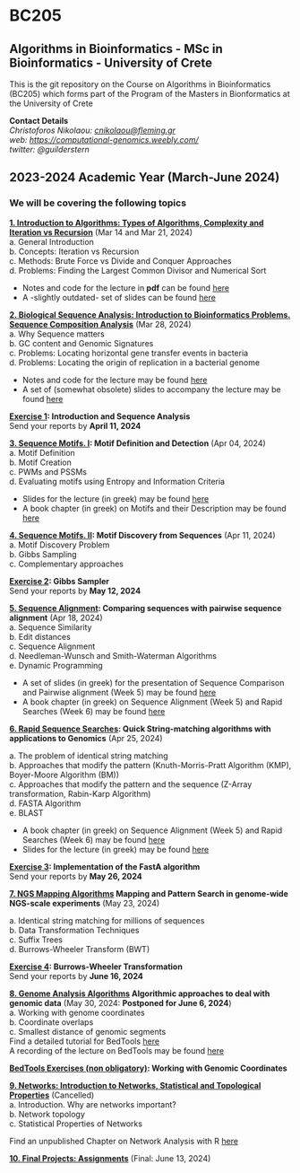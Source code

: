 # BC205

## Algorithms in Bioinformatics - MSc in Bioinformatics - University of Crete

This is the git repository on the Course on Algorithms in Bioinformatics (BC205) which forms part of the Program of the Masters in Bionformatics at the University of Crete

**Contact Details**  
*Christoforos Nikolaou: cnikolaou@fleming.gr*  
*web: https://computational-genomics.weebly.com/*  
*twitter: @guilderstern*

## 2023-2024 Academic Year (March-June 2024)

### We will be covering the following topics

__[1. Introduction to Algorithms: Types of Algorithms, Complexity and Iteration vs Recursion](https://nbviewer.org/github/christoforos-nikolaou/BC205/blob/master/Chapter_01_Introduction.html)__  (Mar 14 and Mar 21, 2024)  
a. General Introduction  
b. Concepts: Iteration vs Recursion  
c. Methods: Brute Force vs Divide and Conquer Approaches  
d. Problems: Finding the Largest Common Divisor and Numerical Sort

* Notes and code for the lecture in __pdf__ can be found [here](Chapter_01_Introduction.pdf)
* A -slightly outdated- set of slides can be found [here](https://github.com/christoforos-nikolaou/BC205/blob/master/BC205_Introduction_beamer.pdf)

__[2. Biological Sequence Analysis: Introduction to Bioinformatics Problems. Sequence Composition Analysis](https://nbviewer.jupyter.org/github/christoforos-nikolaou/BC205/blob/master/Chapter_02_Sequence_Analysis.html)__  (Mar 28, 2024)  
a. Why Sequence matters  
b. GC content and Genomic Signatures  
c. Problems: Locating horizontal gene transfer events in bacteria  
d. Problems: Locating the origin of replication in a bacterial genome

* Notes and code for the lecture may be found [here](Chapter_02_Sequence_Analysis.pdf)
* A set of (somewhat obsolete) slides to accompany the lecture may be found [here](BC205_SeqAnalysis_beamer.pdf)

__[Exercise 1](https://github.com/christoforos-nikolaou/BC205/blob/master/Exercise_1.md): Introduction and Sequence Analysis__  
Send your reports by __April 11, 2024__

**[3. Sequence Motifs. Ι](https://sites.google.com/site/uoccomputationalbiology/lectures/03-searching-and-discovering-motifs): Motif Definition and Detection** (Apr 04, 2024)  
a. Motif Definition  
b. Motif Creation  
c. PWMs and PSSMs  
d. Evaluating motifs using Entropy and Information Criteria

* Slides for the lecture (in greek) may be found [here](https://www.google.com/url?q=https%3A%2F%2Fwww.dropbox.com%2Fs%2Fwjs5bcf6vdrn0np%2Fcb_2016_lecture_03_motifs.pdf&sa=D&sntz=1&usg=AFQjCNEkOMAe5b213ffV8k3GniGQvI-8tA)
* A book chapter (in greek) on Motifs and their Description may be found [here](https://repository.kallipos.gr/bitstream/11419/1581/1/Chapter03_seqmotifs_R.pdf)

__[4. Sequence Motifs. ΙI](https://nbviewer.jupyter.org/github/christoforos-nikolaou/BC205/blob/master/Chapter_04_Motif_Discovery.html): Motif Discovery from Sequences__ (Apr 11, 2024)  
a. Motif Discovery Problem  
b. Gibbs Sampling  
c. Complementary approaches

__[Exercise 2](https://github.com/christoforos-nikolaou/BC205/blob/master/Exercise_4.md): Gibbs Sampler__  
Send your reports by __Μay 12, 2024__

__[5. Sequence Alignment](https://nbviewer.jupyter.org/github/christoforos-nikolaou/BC205/blob/master/Chapter_05_Sequence_Comparison.html):  Comparing sequences with pairwise sequence alignment__  (Apr 18, 2024)  
a. Sequence Similarity  
b. Edit distances  
c. Sequence Alignment  
d. Needleman-Wunsch and Smith-Waterman Algorithms  
e. Dynamic Programming

* A set of slides (in greek) for the presentation of Sequence Comparison and Pairwise alignment (Week 5) may be found [here](https://www.dropbox.com/s/yq9dejphos9x47e/cb_2016_lecture_04_seqcomparison.pdf?dl=0)
* A book chapter (in greek) on Sequence Alignment (Week 5) and Rapid Searches (Week 6) may be found [here](https://repository.kallipos.gr/bitstream/11419/1582/1/Chapter04_seqalignment_R.pdf)

__[6. Rapid Sequence Searches](https://nbviewer.jupyter.org/github/christoforos-nikolaou/BC205/blob/master/Chapter_06_Rapid_Searches.html):  Quick String-matching algorithms with applications to Genomics__  (Apr 25, 2024)

a. The problem of identical string matching  
b. Approaches that modify the pattern (Knuth-Morris-Pratt Algorithm (KMP), Boyer-Moore Algorithm (BM))  
c. Approaches that modify the pattern and the sequence (Z-Array transformation, Rabin-Karp Algorithm)  
d. FASTA Algorithm  
e. BLAST

* A book chapter (in greek) on Sequence Alignment (Week 5) and Rapid Searches (Week 6) may be found [here](https://repository.kallipos.gr/bitstream/11419/1582/1/Chapter04_seqalignment_R.pdf)
* Slides for the lecture (in greek) may be found [here](https://github.com/christoforos-nikolaou/BC205/blob/master/BC205_RapidSearches_beamer.pdf)

__[Exercise 3](https://github.com/christoforos-nikolaou/BC205/blob/master/Exercise_FASTA.md): Implementation of the FastA algorithm__  
Send your reports by __May 26, 2024__

__[7. NGS Mapping Algorithms](https://github.com/christoforos-nikolaou/BC205/blob/master/BC205_NGSMapping_beamer.pdf) Mapping and Pattern Search in genome-wide NGS-scale experiments__ (May 23, 2024)

a. Identical string matching for millions of sequences  
b. Data Transformation Techniques  
c. Suffix Trees  
d. Burrows-Wheeler Transform (BWT)

__[Exercise 4](https://github.com/christoforos-nikolaou/BC205/blob/master/Exercise_BW.md): Burrows-Wheeler Transformation__  
Send your reports by __June 16, 2024__

__[8. Genome Analysis Algorithms]() Algorithmic approaches to deal with genomic data__ (May 30, 2024: **Postponed for June 6, 2024**)  
a. Working with genome coordinates  
b. Coordinate overlaps  
c. Smallest distance of genomic segments  
Find a detailed tutorial for BedTools [here](https://bedtools.readthedocs.io/en/latest/content/overview.html)  
A recording of the lecture on BedTools may be found [here](https://www.dropbox.com/s/2pzaezejbh19153/BedTools_31052021.mp4)

__[BedTools Exercises (non obligatory)](https://github.com/christoforos-nikolaou/BC205/blob/master/BedTools_Applications.md): Working with Genomic Coordinates__

__[9. Networks: Introduction to Networks, Statistical and Topological Properties](https://github.com/christoforos-nikolaou/BC205/blob/master/cb_2016_lecture_09_biologicalnetworks.pdf)__ (Cancelled)  
a. Introduction. Why are networks important?  
b. Network topology  
c. Statistical Properties of Networks

Find an unpublished Chapter on Network Analysis with R [here](https://github.com/christoforos-nikolaou/BC205/blob/master/Ed2_Chapter17_NetworkAnalysisWithR.html)

__[10. Final Projects: Assignments](https://github.com/christoforos-nikolaou/BC205/blob/master/FinalProjects_2023.md)__ (Final: June 13, 2024)

